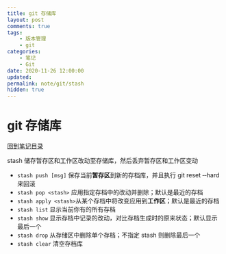 ```yaml
---
title: git 存储库
layout: post
comments: true
tags:
    - 版本管理
    - git
categories:
    - 笔记
    - Git
date: 2020-11-26 12:00:00
updated:
permalink: note/git/stash
hidden: true
---
```


# git 存储库

[回到笔记目录](/note/git/index)

stash 储存暂存区和工作区改动至存储库，然后丢弃暂存区和工作区变动

<!-- more -->

-   `stash push [msg]` 保存当前**暂存区**到新的存档库，并且执行 git reset ‑‑hard 来回滚
-   `stash pop <stash>` 应用指定存档中的改动并删除；默认是最近的存档
-   `stash apply <stash>`从某个存档中将改变应用到**工作区**；默认是最近的存档
-   `stash list` 显示当前你有的所有存档
-   `stash show` 显示存档中记录的改动，对比存档生成时的原来状态；默认显示最后一个
-   `stash drop` 从存储区中删除单个存档；不指定 stash 则删除最后一个
-   `stash clear` 清空存档库
